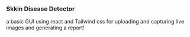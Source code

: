 ### Skkin Disease Detector 

a basic GUI using react and Tailwind css for uploading and capturing live images and generating a report! 
